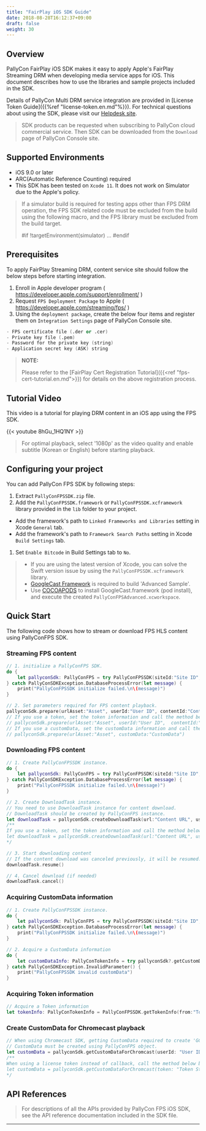 ```yaml
---
title: "FairPlay iOS SDK Guide"
date: 2018-08-28T16:12:37+09:00
draft: false
weight: 30
---
```


## Overview

PallyCon FairPlay iOS SDK makes it easy to apply Apple's FairPlay Streaming DRM when developing media service apps for iOS. This document describes how to use the libraries and sample projects included in the SDK.

Details of PallyCon Multi DRM service integration are provided in [License Token Guide]({{%ref "license-token.en.md"%}}). For technical questions about using the SDK, please visit our [Helpdesk site](https://pallycon.zendesk.com).

> SDK products can be requested when subscribing to PallyCon cloud commercial service. Then SDK can be downloaded from the `Download` page of PallyCon Console site.

## Supported Environments

- iOS 9.0 or later
- ARC(Automatic Reference Counting) required
- This SDK has been tested on `Xcode 11`. It does not work on Simulator due to the Apple's policy.

> If a simulator build is required for testing apps other than FPS DRM operation, the FPS SDK related code must be excluded from the build using the following macro, and the FPS library must be excluded from the build target.
> 
> #if !targetEnvironment(simulator)
> ...
> #endif

## Prerequisites

To apply FairPlay Streaming DRM, content service site should follow the below steps before starting integration.

1. Enroll in Apple developer program ( https://developer.apple.com/support/enrollment/ )
2. Request `FPS Deployment Package` to Apple ( https://developer.apple.com/streaming/fps/ )
3. Using the `deployment package`, create the below four items and register them on `Integration Settings` page of PallyCon Console site. 

```s
- FPS certificate file (.der or .cer)
- Private key file (.pem)
- Password for the private key (string)
- Application secret key (ASK) string
```

> **NOTE:**
>
> Please refer to the [FairPlay Cert Registration Tutorial]({{<ref "fps-cert-tutorial.en.md">}}) for details on the above registration process.

## Tutorial Video

This video is a tutorial for playing DRM content in an iOS app using the FPS SDK.

{{< youtube 8hGu_1HQ1NY >}}

> For optimal playback, select '1080p' as the video quality and enable subtitle (Korean or English) before starting playback.

## Configuring your project

You can add PallyCon FPS SDK by following steps:

1. Extract `PallyConFPSSDK.zip` file.
1. Add the `PallyConFPSSDK.framework` or `PallyConFPSSDK.xcframework` library provided in the `lib` folder to your project.
  - Add the framework's path to `Linked Frameworks and Libraries` setting in Xcode `General` tab.
  - Add the framework's path to `Framework Search Paths` setting in Xcode `Build Settings` tab.
1. Set `Enable Bitcode` in Build Settings tab to `No`.

> - If you are using the latest version of Xcode, you can solve the Swift version issue by using the `PallyConFPSSDK.xcframework` library.
> - [GoogleCast Framework](https://developers.google.com/cast/docs/developers#ios) is required to build 'Advanced Sample'.
> - Use [COCOAPODS](https://cocoapods.org/) to install GoogleCast.framework (pod install), and execute the created `PallyConFPSAdvanced.xcworkspace`.

## Quick Start

The following code shows how to stream or download FPS HLS content using PallyConFPS SDK.

### Streaming FPS content

```swift
// 1. initialize a PallyConFPS SDK.
do {
	let pallyconSdk: PallyConFPS = try PallyConFPSSDK(siteId:"Site ID", siteKey:"Site Key", fpsLicenseDelegate:"PallyConFPSLicenseDelegate")
} catch PallyConSDKException.DatabaseProcessError(let message) {
	print("PallyConFPSSDK initialize failed.\n\(message)")
}

// 2. Set parameters required for FPS content playback.
pallyconSdk.prepare(urlAsset:"Asset", userId:"User ID", contentId:"ContentID", optionalId:"optionalId")
// If you use a token, set the token information and call the method below. 
// pallyconSdk.prepare(urlAsset:"Asset", userId:"User ID",  contentId:"ContentID", token:"Token String")
// If you use a customData, set the customData information and call the method below.
// pallyconSdk.prepare(urlAsset:"Asset", customData:"CustomData")
```

### Downloading FPS content

```swift
// 1. Create PallyConFPSSDK instance.
do {
    let pallyconSdk: PallyConFPS = try PallyConFPSSDK(siteId:"Site ID", siteKey:"Site Key", fpsLicenseDelegate:"PallyConFPSLicenseDelegate")
} catch PallyConSDKException.DatabaseProcessError(let message) {
    print("PallyConFPSSDK initialize failed.\n\(message)")
}

// 2. Create DownloadTask instance.
// You need to use DownloadTask instance for content download.
// DownloadTask should be created by PallyConFPS instance.
let downloadTask = pallyconSdk.createDownloadTask(url:"Content URL", userId:"User ID", contentId:"Content ID", optionalId:"Order ID", downloadDelegate:"PallyConFPSDownloadDelegate")
/**
If you use a token, set the token information and call the method below. 
let downloadTask = pallyconSdk.createDownloadTask(url:"Content URL", userId:"User ID", contentId:"Content ID", token:"Token String", downloadDelegate:"PallyConFPSDownloadDelegate")
*/

// 3. Start downloading content
// If the content download was canceled previously, it will be resumed.
downloadTask.resume()

// 4. Cancel download (if needed)
downloadTask.cancel()
```

### Acquiring CustomData information

```swift
// 1. Create PallyConFPSSDK instance.
do {
    let pallyconSdk: PallyConFPS = try PallyConFPSSDK(siteId:"Site ID", siteKey:"Site Key", fpsLicenseDelegate:"PallyConFPSLicenseDelegate")
} catch PallyConSDKException.DatabaseProcessError(let message) {
    print("PallyConFPSSDK initialize failed.\n\(message)")
}

// 2. Acquire a CustomData information
do {
    let customDataInfo: PallyConTokenInfo = try pallyconSdk?.getCustomDataInfo(from:"CustomData")
} catch PallyConSDKException.InvalidParameter() {
    print("PallyConFPSSDK invalid customData")
}
```

### Acquiring Token information

```swift
// Acquire a Token information
let tokenInfo: PallyConTokenInfo = PallyConFPSSDK.getTokenInfo(from:"Token String")
```

### Create CustomData for Chromecast playback

```swift
// When using Chromecast SDK, getting CustomData required to create 'GCKMediaInformation' object
// CustomData must be created using PallyConFPS object.
let customData = pallyconSdk.getCustomDataForChromcast(userId: "User ID", contentId: "Content ID", optionalId: "Optional ID")
/**
When using a license token instead of callback, call the method below by setting the token information.
let customData = pallyconSdk.getCustomDataForChromcast(token: "Token String")
*/
```

## API References

> For descriptions of all the APIs provided by PallyCon FPS iOS SDK, see the API reference documentation included in the SDK file.

***
